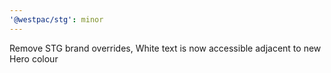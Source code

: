 ```yaml
---
'@westpac/stg': minor
---
```


Remove STG brand overrides, White text is now accessible adjacent to new Hero colour
